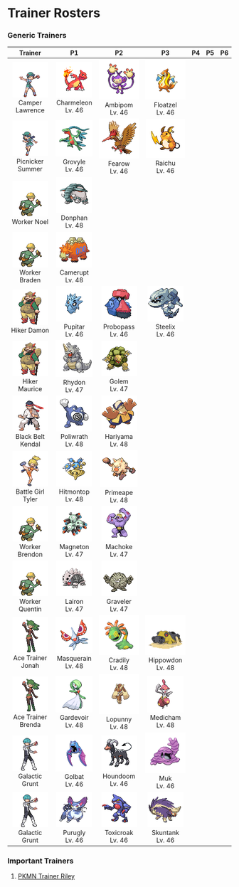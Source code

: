 # Trainer Rosters

### Generic Trainers

| Trainer | P1 | P2 | P3 | P4 | P5 | P6 |
|:-------:|:--:|:--:|:--:|:--:|:--:|:--:|
| ![Camper Lawrence](../../assets/trainers/camper.png "Camper Lawrence")<br>Camper Lawrence | ![Charmeleon](../../assets/sprites/charmeleon/front.gif "Charmeleon")<br>Charmeleon<br>Lv. 46 | ![Ambipom](../../assets/sprites/ambipom/front.gif "Ambipom")<br>Ambipom<br>Lv. 46 | ![Floatzel](../../assets/sprites/floatzel/front.gif "Floatzel")<br>Floatzel<br>Lv. 46 |
| ![Picnicker Summer](../../assets/trainers/picnicker.png "Picnicker Summer")<br>Picnicker Summer | ![Grovyle](../../assets/sprites/grovyle/front.gif "Grovyle")<br>Grovyle<br>Lv. 46 | ![Fearow](../../assets/sprites/fearow/front.gif "Fearow")<br>Fearow<br>Lv. 46 | ![Raichu](../../assets/sprites/raichu/front.gif "Raichu")<br>Raichu<br>Lv. 46 |
| ![Worker Noel](../../assets/trainers/worker.png "Worker Noel")<br>Worker Noel | ![Donphan](../../assets/sprites/donphan/front.gif "Donphan")<br>Donphan<br>Lv. 48 |
| ![Worker Braden](../../assets/trainers/worker.png "Worker Braden")<br>Worker Braden | ![Camerupt](../../assets/sprites/camerupt/front.gif "Camerupt")<br>Camerupt<br>Lv. 48 |
| ![Hiker Damon](../../assets/trainers/hiker.png "Hiker Damon")<br>Hiker Damon | ![Pupitar](../../assets/sprites/pupitar/front.gif "Pupitar")<br>Pupitar<br>Lv. 46 | ![Probopass](../../assets/sprites/probopass/front.gif "Probopass")<br>Probopass<br>Lv. 46 | ![Steelix](../../assets/sprites/steelix/front.gif "Steelix")<br>Steelix<br>Lv. 46 |
| ![Hiker Maurice](../../assets/trainers/hiker.png "Hiker Maurice")<br>Hiker Maurice | ![Rhydon](../../assets/sprites/rhydon/front.gif "Rhydon")<br>Rhydon<br>Lv. 47 | ![Golem](../../assets/sprites/golem/front.gif "Golem")<br>Golem<br>Lv. 47 |
| ![Black Belt Kendal](../../assets/trainers/black_belt.png "Black Belt Kendal")<br>Black Belt Kendal | ![Poliwrath](../../assets/sprites/poliwrath/front.gif "Poliwrath")<br>Poliwrath<br>Lv. 48 | ![Hariyama](../../assets/sprites/hariyama/front.gif "Hariyama")<br>Hariyama<br>Lv. 48 |
| ![Battle Girl Tyler](../../assets/trainers/battle_girl.png "Battle Girl Tyler")<br>Battle Girl Tyler | ![Hitmontop](../../assets/sprites/hitmontop/front.gif "Hitmontop")<br>Hitmontop<br>Lv. 48 | ![Primeape](../../assets/sprites/primeape/front.gif "Primeape")<br>Primeape<br>Lv. 48 |
| ![Worker Brendon](../../assets/trainers/worker.png "Worker Brendon")<br>Worker Brendon | ![Magneton](../../assets/sprites/magneton/front.gif "Magneton")<br>Magneton<br>Lv. 47 | ![Machoke](../../assets/sprites/machoke/front.gif "Machoke")<br>Machoke<br>Lv. 47 |
| ![Worker Quentin](../../assets/trainers/worker.png "Worker Quentin")<br>Worker Quentin | ![Lairon](../../assets/sprites/lairon/front.gif "Lairon")<br>Lairon<br>Lv. 47 | ![Graveler](../../assets/sprites/graveler/front.gif "Graveler")<br>Graveler<br>Lv. 47 |
| ![Ace Trainer Jonah](../../assets/trainers/ace_trainer.png "Ace Trainer Jonah")<br>Ace Trainer Jonah | ![Masquerain](../../assets/sprites/masquerain/front.gif "Masquerain")<br>Masquerain<br>Lv. 48 | ![Cradily](../../assets/sprites/cradily/front.gif "Cradily")<br>Cradily<br>Lv. 48 | ![Hippowdon](../../assets/sprites/hippowdon/front.gif "Hippowdon")<br>Hippowdon<br>Lv. 48 |
| ![Ace Trainer Brenda](../../assets/trainers/ace_trainer.png "Ace Trainer Brenda")<br>Ace Trainer Brenda | ![Gardevoir](../../assets/sprites/gardevoir/front.gif "Gardevoir")<br>Gardevoir<br>Lv. 48 | ![Lopunny](../../assets/sprites/lopunny/front.gif "Lopunny")<br>Lopunny<br>Lv. 48 | ![Medicham](../../assets/sprites/medicham/front.gif "Medicham")<br>Medicham<br>Lv. 48 |
| ![Galactic Grunt](../../assets/trainers/galactic_grunt.png "Galactic Grunt")<br>Galactic Grunt | ![Golbat](../../assets/sprites/golbat/front.gif "Golbat")<br>Golbat<br>Lv. 46 | ![Houndoom](../../assets/sprites/houndoom/front.gif "Houndoom")<br>Houndoom<br>Lv. 46 | ![Muk](../../assets/sprites/muk/front.gif "Muk")<br>Muk<br>Lv. 46 |
| ![Galactic Grunt](../../assets/trainers/galactic_grunt.png "Galactic Grunt")<br>Galactic Grunt | ![Purugly](../../assets/sprites/purugly/front.gif "Purugly")<br>Purugly<br>Lv. 46 | ![Toxicroak](../../assets/sprites/toxicroak/front.gif "Toxicroak")<br>Toxicroak<br>Lv. 46 | ![Skuntank](../../assets/sprites/skuntank/front.gif "Skuntank")<br>Skuntank<br>Lv. 46 |


### Important Trainers

1. [PKMN Trainer Riley](important_trainers.md#pkmn-trainer-riley)
